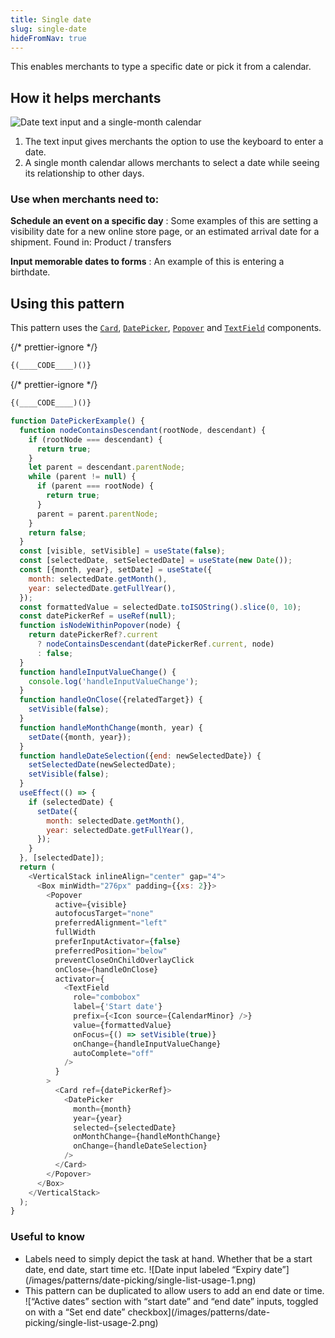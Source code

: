 ```yaml
---
title: Single date
slug: single-date
hideFromNav: true
---
```


This enables merchants to type a specific date or pick it from a calendar.

<HowItHelps>

## How it helps merchants

![Date text input and a single-month calendar](/images/patterns/date-picking/single-list-cover-image.png)

1. The text input gives merchants the option to use the keyboard to enter a date.
2. A single month calendar allows merchants to select a date while seeing its relationship to other days.

<DefinitionTable>

### Use when merchants need to:

**Schedule an event on a specific day**
: Some examples of this are setting a visibility date for a new online store page, or an estimated arrival date for a shipment. Found in: Product / transfers

**Input memorable dates to forms**
: An example of this is entering a birthdate.

</DefinitionTable>
</HowItHelps>
<Usage>

## Using this pattern

This pattern uses the [`Card`](/components/layout-and-structure/card), [`DatePicker`](/components/selection-and-input/date-picker), [`Popover`](/components/overlays/popover) and [`TextField`](/components/selection-and-input/text-field) components.

{/* prettier-ignore */}
```javascript {"type":"sandboxContext","for":"example"}
{(____CODE____)()}
```

{/* prettier-ignore */}
```javascript {"type":"previewContext","for":"example"}
{(____CODE____)()}
```

```javascript {"type":"livePreview","id":"example","title":"Date picking > Single date"}
function DatePickerExample() {
  function nodeContainsDescendant(rootNode, descendant) {
    if (rootNode === descendant) {
      return true;
    }
    let parent = descendant.parentNode;
    while (parent != null) {
      if (parent === rootNode) {
        return true;
      }
      parent = parent.parentNode;
    }
    return false;
  }
  const [visible, setVisible] = useState(false);
  const [selectedDate, setSelectedDate] = useState(new Date());
  const [{month, year}, setDate] = useState({
    month: selectedDate.getMonth(),
    year: selectedDate.getFullYear(),
  });
  const formattedValue = selectedDate.toISOString().slice(0, 10);
  const datePickerRef = useRef(null);
  function isNodeWithinPopover(node) {
    return datePickerRef?.current
      ? nodeContainsDescendant(datePickerRef.current, node)
      : false;
  }
  function handleInputValueChange() {
    console.log('handleInputValueChange');
  }
  function handleOnClose({relatedTarget}) {
    setVisible(false);
  }
  function handleMonthChange(month, year) {
    setDate({month, year});
  }
  function handleDateSelection({end: newSelectedDate}) {
    setSelectedDate(newSelectedDate);
    setVisible(false);
  }
  useEffect(() => {
    if (selectedDate) {
      setDate({
        month: selectedDate.getMonth(),
        year: selectedDate.getFullYear(),
      });
    }
  }, [selectedDate]);
  return (
    <VerticalStack inlineAlign="center" gap="4">
      <Box minWidth="276px" padding={{xs: 2}}>
        <Popover
          active={visible}
          autofocusTarget="none"
          preferredAlignment="left"
          fullWidth
          preferInputActivator={false}
          preferredPosition="below"
          preventCloseOnChildOverlayClick
          onClose={handleOnClose}
          activator={
            <TextField
              role="combobox"
              label={'Start date'}
              prefix={<Icon source={CalendarMinor} />}
              value={formattedValue}
              onFocus={() => setVisible(true)}
              onChange={handleInputValueChange}
              autoComplete="off"
            />
          }
        >
          <Card ref={datePickerRef}>
            <DatePicker
              month={month}
              year={year}
              selected={selectedDate}
              onMonthChange={handleMonthChange}
              onChange={handleDateSelection}
            />
          </Card>
        </Popover>
      </Box>
    </VerticalStack>
  );
}
```

</Usage>
<UsefulToKnow>

### Useful to know

- <span>
    Labels need to simply depict the task at hand. Whether that be a start date,
    end date, start time etc.
  </span> ![Date input labeled “Expiry date”](/images/patterns/date-picking/single-list-usage-1.png)
- <span>
    This pattern can be duplicated to allow users to add an end date or time.
  </span> ![“Active dates” section with “start date” and “end date” inputs, toggled
  on with a “Set end date” checkbox](/images/patterns/date-picking/single-list-usage-2.png)

</UsefulToKnow>
